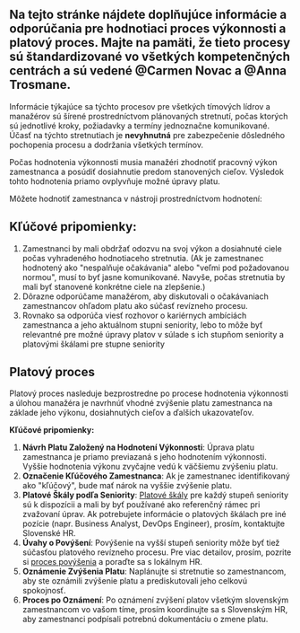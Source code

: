 ## Na tejto stránke nájdete doplňujúce informácie a odporúčania pre hodnotiaci proces výkonnosti a platový proces. Majte na pamäti, že tieto procesy sú štandardizované vo všetkých kompetenčných centrách a sú vedené **@Carmen Novac** a **@Anna Trosmane**.

Informácie týkajúce sa týchto procesov pre všetkých tímových lídrov a manažérov sú šírené prostredníctvom plánovaných stretnutí, počas ktorých sú jednotlivé kroky, požiadavky a termíny jednoznačne komunikované. Účasť na týchto stretnutiach je **nevyhnutná** pre zabezpečenie dôsledného pochopenia procesu a dodržania všetkých termínov.

Počas hodnotenia výkonnosti musia manažéri zhodnotiť pracovný výkon zamestnanca a posúdiť dosiahnutie predom stanovených cieľov. Výsledok tohto hodnotenia priamo ovplyvňuje možné úpravy platu.

Môžete hodnotiť zamestnanca v nástroji prostredníctvom hodnotení:

## Kľúčové pripomienky:

1. Zamestnanci by mali obdržať odozvu na svoj výkon a dosiahnuté ciele počas vyhradeného hodnotiaceho stretnutia. (Ak je zamestnanec hodnotený ako "nespalňuje očakávania" alebo "veľmi pod požadovanou normou", musí to byť jasne komunikované. Navyše, počas stretnutia by mali byť stanovené konkrétne ciele na zlepšenie.)
2. Dôrazne odporúčame manažérom, aby diskutovali o očakávaniach zamestnancov ohľadom platu ako súčasť revízneho procesu.
3. Rovnako sa odporúča viesť rozhovor o kariérnych ambíciách zamestnanca a jeho aktuálnom stupni seniority, lebo to môže byť relevantné pre možné úpravy platov v súlade s ich stupňom seniority a platovými škálami pre stupne seniority

## Platový proces

Platový proces nasleduje bezprostredne po procese hodnotenia výkonnosti a úlohou manažéra je navrhnúť vhodné zvýšenie platu zamestnanca na základe jeho výkonu, dosiahnutých cieľov a ďalších ukazovateľov.

**Kľúčové pripomienky:**

1. **Návrh Platu Založený na Hodnotení Výkonnosti**: Úprava platu zamestnanca je priamo previazaná s jeho hodnotením výkonnosti. Vyššie hodnotenia výkonu zvyčajne vedú k väčšiemu zvýšeniu platu.
2. **Označenie Kľúčového Zamestnanca**: Ak je zamestnanec identifikovaný ako "kľúčový", bude mať nárok na vyššie zvýšenie platu.
3. **Platové Škály podľa Seniority**: [Platové škály](chrome-extension://pcmpcfapbekmbjjkdalcgopdkipoggdi/pages/1h43hlt5l5metqsbqt/ContractAmpSalaryConditions/1i6c2576k8lairp88b?locale=sk) pre každý stupeň seniority sú k dispozícii a mali by byť používané ako referenčný rámec pri zvažovaní úprav. Ak potrebujete informácie o platových škálach pre iné pozície (napr. Business Analyst, DevOps Engineer), prosím, kontaktujte Slovenské HR.
4. **Úvahy o Povýšení**: Povýšenie na vyšší stupeň seniority môže byť tiež súčasťou platového revízneho procesu. Pre viac detailov, prosím, pozrite si [proces povýšenia](chrome-extension://pcmpcfapbekmbjjkdalcgopdkipoggdi/pages/1h43hlt5l5metqsbqt/PromotionProcess/1i4menb6k3m7bn1uh0?locale=sk) a poraďte sa s lokálnym HR.
5. **Oznámenie Zvýšenia Platu**: Naplánujte si stretnutie so zamestnancom, aby ste oznámili zvýšenie platu a prediskutovali jeho celkovú spokojnosť.
6. **Proces po Oznámení**: Po oznámení zvýšení platov všetkým slovenským zamestnancom vo vašom tíme, prosím koordinujte sa s Slovenským HR, aby zamestnanci podpísali potrebnú dokumentáciu o zmene platu.